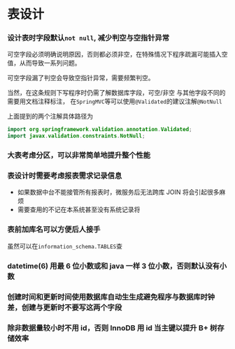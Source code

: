 # 表设计

### 设计表时字段默认`not null`, 减少判空与空指针异常

可空字段必须明确说明原因，否则都必须非空，在特殊情况下程序疏漏可能插入空值，从而导致一系列问题。

可空字段漏了判空会导致空指针异常，需要频繁判空。

当然，在这条规则下写程序时仍需了解数据库字段，可空/非空 与其他字段不同的需要用文档注释标注，
在`SpringMVC`等可以使用`@Validated`的建议注解`@NotNull`

上面提到的两个注解具体路径为
```java
import org.springframework.validation.annotation.Validated;
import javax.validation.constraints.NotNull;
```


### 大表考虑分区，可以非常简单地提升整个性能


### 表设计时需要考虑报表需求记录信息

- 如果数据中台不能接管所有报表时，微服务后无法跨库 JOIN 将会引起很多麻烦
- 需要查用的不记在本系统甚至没有系统记录将


### 表前加库名可以方便后人接手

虽然可以在`information_schema.TABLES`查


### datetime(6) 用最 6 位小数或和 java 一样 3 位小数，否则默认没有小数

### 创建时间和更新时间使用数据库自动生生成避免程序与数据库时钟差，创建与更新时不要写这两个字段

### 除非数据量较小时不用 id，否则 InnoDB 用 id 当主键以提升 B+ 树存储效率